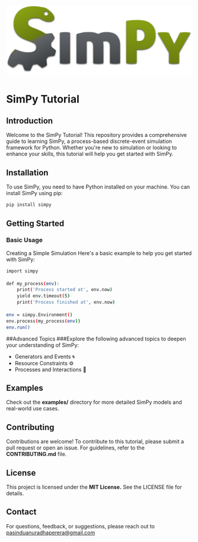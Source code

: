 ![SimPy Logo](SimPy_logo.svg.png) 
# SimPy Tutorial

## Introduction

Welcome to the SimPy Tutorial! This repository provides a comprehensive guide to learning SimPy, a process-based discrete-event simulation framework for Python. Whether you're new to simulation or looking to enhance your skills, this tutorial will help you get started with SimPy.

## Installation

To use SimPy, you need to have Python installed on your machine. You can install SimPy using pip:

```bash
pip install simpy
```
## Getting Started
### Basic Usage
Creating a Simple Simulation
Here's a basic example to help you get started with SimPy:
```bash
import simpy

def my_process(env):
    print('Process started at', env.now)
    yield env.timeout(5)
    print('Process finished at', env.now)

env = simpy.Environment()
env.process(my_process(env))
env.run()
```
##Advanced Topics
###Explore the following advanced topics to deepen your understanding of SimPy:
-  Generators and Events 🌀
-  Resource Constraints ⚙️
-  Processes and Interactions 🔄

## Examples
Check out the **examples/** directory for more detailed SimPy models and real-world use cases.

## Contributing
Contributions are welcome! To contribute to this tutorial, please submit a pull request or open an issue. For guidelines, refer to the **CONTRIBUTING.md** file.

## License
This project is licensed under the **MIT License.** See the LICENSE file for details.

## Contact
For questions, feedback, or suggestions, please reach out to pasinduanuradhaperera@gmail.com
